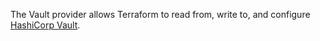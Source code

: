 The Vault provider allows Terraform to read from, write to, and configure
[HashiCorp Vault](https://vaultproject.io/).